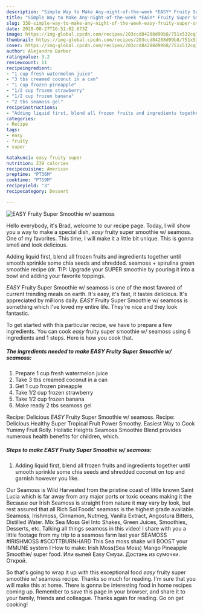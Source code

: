```yaml
---
description: "Simple Way to Make Any-night-of-the-week *EASY* Fruity Super Smoothie w/ seamoss"
title: "Simple Way to Make Any-night-of-the-week *EASY* Fruity Super Smoothie w/ seamoss"
slug: 338-simple-way-to-make-any-night-of-the-week-easy-fruity-super-smoothie-w-seamoss
date: 2020-08-27T16:51:02.673Z
image: https://img-global.cpcdn.com/recipes/203ccd84288d99b8/751x532cq70/easy-fruity-super-smoothie-w-seamoss-recipe-main-photo.jpg
thumbnail: https://img-global.cpcdn.com/recipes/203ccd84288d99b8/751x532cq70/easy-fruity-super-smoothie-w-seamoss-recipe-main-photo.jpg
cover: https://img-global.cpcdn.com/recipes/203ccd84288d99b8/751x532cq70/easy-fruity-super-smoothie-w-seamoss-recipe-main-photo.jpg
author: Alejandro Barber
ratingvalue: 3.2
reviewcount: 11
recipeingredient:
- "1 cup fresh watermelon juice"
- "3 tbs creamed coconut in a can"
- "1 cup frozen pineapple"
- "1/2 cup frozen strawberry"
- "1/2 cup frozen banana"
- "2 tbs seamoss gel"
recipeinstructions:
- "Adding liquid first, blend all frozen fruits and ingredients together until smooth sprinkle some chia seeds and shredded coconut on top and garnish however you like."
categories:
- Recipe
tags:
- easy
- fruity
- super

katakunci: easy fruity super 
nutrition: 239 calories
recipecuisine: American
preptime: "PT36M"
cooktime: "PT59M"
recipeyield: "3"
recipecategory: Dessert

---
```



![*EASY* Fruity Super Smoothie w/ seamoss](https://img-global.cpcdn.com/recipes/203ccd84288d99b8/751x532cq70/easy-fruity-super-smoothie-w-seamoss-recipe-main-photo.jpg)

Hello everybody, it's Brad, welcome to our recipe page. Today, I will show you a way to make a special dish, *easy* fruity super smoothie w/ seamoss. One of my favorites. This time, I will make it a little bit unique. This is gonna smell and look delicious.

Adding liquid first, blend all frozen fruits and ingredients together until smooth sprinkle some chia seeds and shredded. seamoss + spirulina green smoothie recipe (dr. TIP: Upgrade your SUPER smoothie by pouring it into a bowl and adding your favorite toppings.

*EASY* Fruity Super Smoothie w/ seamoss is one of the most favored of current trending meals on earth. It's easy, it's fast, it tastes delicious. It's appreciated by millions daily. *EASY* Fruity Super Smoothie w/ seamoss is something which I've loved my entire life. They're nice and they look fantastic.


To get started with this particular recipe, we have to prepare a few ingredients. You can cook *easy* fruity super smoothie w/ seamoss using 6 ingredients and 1 steps. Here is how you cook that.

<!--inarticleads1-->

##### The ingredients needed to make *EASY* Fruity Super Smoothie w/ seamoss:

1. Prepare 1 cup fresh watermelon juice
1. Take 3 tbs creamed coconut in a can
1. Get 1 cup frozen pineapple
1. Take 1/2 cup frozen strawberry
1. Take 1/2 cup frozen banana
1. Make ready 2 tbs seamoss gel


Recipe: Delicious *EASY* Fruity Super Smoothie w/ seamoss. Recipe: Delicious Healthy Super Tropical Fruit Power Smoothy. Easiest Way to Cook Yummy Fruit Rolly. Holistic Heights Seamoss Smoothie Blend provides numerous health benefits for children, which. 

<!--inarticleads2-->

##### Steps to make *EASY* Fruity Super Smoothie w/ seamoss:

1. Adding liquid first, blend all frozen fruits and ingredients together until smooth sprinkle some chia seeds and shredded coconut on top and garnish however you like.


Our Seamoss is Wild Harvested from the pristine coast of little known Saint Lucia which is far away from any major ports or toxic oceans making it the Because our Irish Seamoss is straight from nature it may vary by look, but rest assured that all Rich Sol Foods&#39; seamoss is the highest grade available. Seamoss, Irishmoss, Cinnamon, Nutmeg, Vanilla Extract, Angostura Bitters, Distilled Water. Mix Sea Moss Gel Into Shakes, Green Juices, Smoothies, Desserts, etc. Talking all things seamoss in this video! I share with you a little footage from my trip to a seamoss farm last year SEAMOSS #IRISHMOSS #SCOTTBURNHARD This Sea moss shake will BOOST your IMMUNE system I How to make: Irish Moss(Sea Moss) Mango Pineapple Smoothie/ super food. Или выпей Easy Смузи. Достань из сумочки. Открой. 

So that's going to wrap it up with this exceptional food *easy* fruity super smoothie w/ seamoss recipe. Thanks so much for reading. I'm sure that you will make this at home. There is gonna be interesting food in home recipes coming up. Remember to save this page in your browser, and share it to your family, friends and colleague. Thanks again for reading. Go on get cooking!
